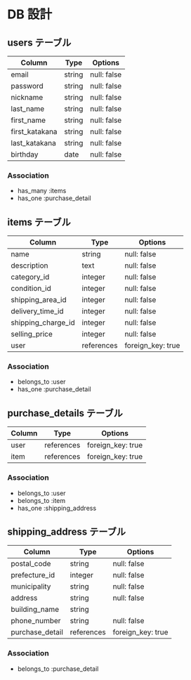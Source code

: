 # DB 設計


## users テーブル

| Column             | Type                | Options           |
|--------------------|---------------------|-------------------|
| email              | string              | null: false       |
| password           | string              | null: false       |
| nickname           | string              | null: false       |
| last_name          | string              | null: false       |
| first_name         | string              | null: false       |
| first_katakana     | string              | null: false       |
| last_katakana      | string              | null: false       |
| birthday           | date                | null: false       |

### Association

- has_many :items
- has_one :purchase_detail
## items テーブル

| Column                   | Type       | Options           |
|--------------------------|------------|-------------------|
| name                     | string     | null: false       |
| description              | text       | null: false       |
| category_id              | integer    | null: false       |
| condition_id             | integer    | null: false       |
| shipping_area_id         | integer    | null: false       |
| delivery_time_id         | integer    | null: false       |
| shipping_charge_id       | integer    | null: false       |
| selling_price            | integer    | null: false       |
| user                     | references | foreign_key: true |

### Association

- belongs_to :user
- has_one :purchase_detail

## purchase_details テーブル

| Column                  | Type       | Options            |
|-------------------------|------------|--------------------|
| user                    | references | foreign_key: true  |
| item                    | references | foreign_key: true  |

### Association

- belongs_to :user 
- belongs_to :item
- has_one :shipping_address

## shipping_address テーブル

| Column                  | Type       | Options            |
|-------------------------|------------|--------------------|
| postal_code             | string     | null: false        |
| prefecture_id           | integer    | null: false        |
| municipality            | string     | null: false        |
| address                 | string     | null: false        |
| building_name           | string     |                    |
| phone_number            | string     | null: false        |
| purchase_detail         | references | foreign_key: true  |

### Association 

- belongs_to :purchase_detail
